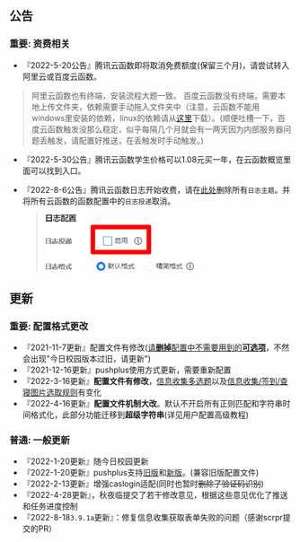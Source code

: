 ## 公告

### 重要: 资费相关

* 『2022-5-20公告』腾讯云函数即将取消免费额度(保留三个月)，请尝试转入阿里云或百度云函数。

> 阿里云函数也有终端，安装流程大题一致。
> 百度云函数没有终端，需要本地上传文件夹，依赖需要手动拖入文件夹中（注意，云函数不能用windows里安装的依赖，linux的依赖请从[这里](https://github.com/ZimoLoveShuang/auto-submit/releases/tag/dependency)下载）。(顺便吐槽一下，百度云函数触发没那么稳定，似乎每隔几个月就会有一两天因为内部服务器问题丢触发，请配置好推送，在丢触发时手动触发。)

* 『2022-5-30公告』腾讯云函数学生价格可以1.08元买一年，在云函数概览里面可以找到入口。

* 『2022-8-6公告』腾讯云函数日志开始收费，请在[此处](https://console.cloud.tencent.com/cls/overview)删除所有`日志主题`。并将所有云函数的函数配置中的`日志投递`取消。

  > <img src="更新与公告.assets/2022-08-06-21-35-53-001.png" alt="2022-08-06-21-35-53-001" style="zoom: 80%;" />

## 更新

### 重要: 配置格式更改

* 『2021-11-7更新』配置文件有修改(<u>请**删掉**配置中不需要用到的**可选项**</u>，不然会出现"今日校园版本过旧，请更新")
* 『2021-12-16更新』pushplus使用方式更新，需要重新配置
* 『2022-3-16更新』**配置文件有修改**，<u>信息收集多选题</u>以及<u>信息收集/签到/查寝图片选取规则</u>有变化
* 『2022-4-16更新』**配置文件机制大改**。默认不开启所有正则匹配和字符串时间格式化，此部分功能迁移到**超级字符串**(详见用户配置高级教程)

### 普通: 一般更新

* 『2022-1-20更新』随今日校园更新
* 『2022-1-20更新』pushplus支持[旧版](https://pushplus.hxtrip.com/index)和[新版](http://www.pushplus.plus/)。(兼容旧版配置文件)
* 『2022-2-13更新』增强caslogin适配(同时也暂时~~删除了验证码识别~~)
* 『2022-4-28更新』，秋夜临提交了若干修改意见，根据这些意见优化了推送和任务进度控制
* 『2022-8-18`3.9.1a`更新』：修复信息收集获取表单失败的问题（感谢scrpr提交的PR）

